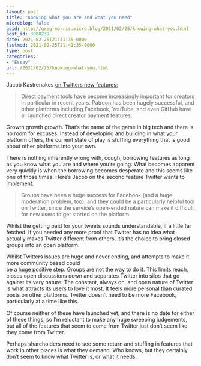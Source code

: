 ```yaml
---
layout: post
title: "Knowing what you are and what you need"
microblog: false
guid: http://greg-morris.micro.blog/2021/02/25/knowing-what-you.html
post_id: 3988239
date: 2021-02-25T21:41:35-0000
lastmod: 2021-02-25T21:41:35-0000
type: post
categories:
- "Essay"
url: /2021/02/25/knowing-what-you.html
---
```

<!--kg-card-begin: html--><p>Jacob Kastrenakes <a href="https://www.theverge.com/2021/2/25/22301375/twitter-super-follows-communities-paid-followers">on Twitters new features:</a></p>
<blockquote><p>
  Direct payment tools have become increasingly important for creators in particular in recent years. Patreon has been hugely successful, and other platforms including Facebook, YouTube, and even GitHub have all launched direct creator payment features.
</p></blockquote>
<p>Growth growth growth. That’s the name of the game in big tech and there is no room for excuses. Instead of developing and building in what your platform offers, the current state of play is stuffing everything that is good about other platforms into your own.</p>
<p>There is nothing inherently wrong with, cough, borrowing features as long as you know what you are and where you’re going. What becomes apparent very quickly is when the borrowing becomes desperate and this seems like one of those times. Here’s Jacob on the second feature Twitter wants to implement.</p>
<blockquote><p>
  Groups have been a huge success for Facebook (and a huge moderation problem, too), and they could be a particularly helpful tool on Twitter, since the service’s open-ended nature can make it difficult for new users to get started on the platform.
</p></blockquote>
<p>Whilst the getting paid for your tweets sounds understandable, if a little far fetched. If you needed any more proof that Twitter has no idea what actually makes Twitter different from others, it’s the choice to bring closed groups into an open platform.</p>
<p>Whilst Twitters issues are huge and never ending, and attempts to make it more community based could<br />
be a huge positive step. Groups are not the way to do it. This limits reach, closes open discussions down and separates Twitter into silos that go against its very nature. The constant, always on, and open nature of Twitter is what attracts its users to love it most. It feels more personal than curated posts on other platforms. Twitter doesn’t need to be more Facebook, particularly at a time like this.</p>
<p>Of course neither of these have launched yet, and there is no date for either of these things, so I’m reluctant to make any huge sweeping judgements, but all of the features that seem to come from Twitter just don’t seem like they come from Twitter.</p>
<p>Perhaps shareholders need to see some return and stuffing in features that work in other places is what they demand. Who knows, but they certainly don’t seem to know what Twitter is, or what it needs.</p>
<!--kg-card-end: html-->
